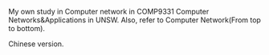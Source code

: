 My own study in Computer network in COMP9331 Computer Networks&Applications in UNSW. Also, refer to Computer Network(From top to bottom).

Chinese version.